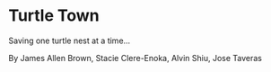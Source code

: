 # Turtle Town

Saving one turtle nest at a time...

By James Allen Brown, Stacie Clere-Enoka, Alvin Shiu, Jose Taveras
